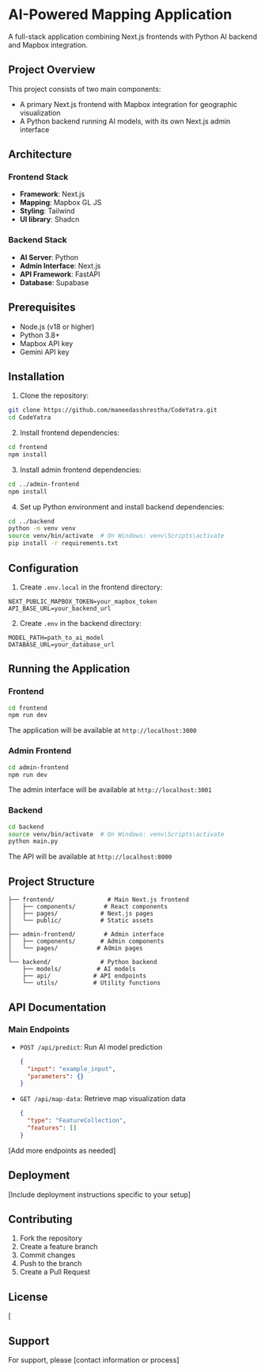 # AI-Powered Mapping Application

A full-stack application combining Next.js frontends with Python AI backend and Mapbox integration.

## Project Overview

This project consists of two main components:
- A primary Next.js frontend with Mapbox integration for geographic visualization
- A Python backend running AI models, with its own Next.js admin interface

## Architecture

### Frontend Stack
- **Framework**: Next.js
- **Mapping**: Mapbox GL JS
- **Styling**: Tailwind
- **UI library**: Shadcn

### Backend Stack
- **AI Server**: Python
- **Admin Interface**: Next.js
- **API Framework**: FastAPI
- **Database**: Supabase

## Prerequisites

- Node.js (v18 or higher)
- Python 3.8+
- Mapbox API key
- Gemini API key

## Installation

1. Clone the repository:
```bash
git clone https://github.com/maneedasshrestha/CodeYatra.git  
cd CodeYatra
```

2. Install frontend dependencies:
```bash
cd frontend
npm install
```

3. Install admin frontend dependencies:
```bash
cd ../admin-frontend
npm install
```

4. Set up Python environment and install backend dependencies:
```bash
cd ../backend
python -m venv venv
source venv/bin/activate  # On Windows: venv\Scripts\activate
pip install -r requirements.txt
```

## Configuration

1. Create `.env.local` in the frontend directory:
```
NEXT_PUBLIC_MAPBOX_TOKEN=your_mapbox_token
API_BASE_URL=your_backend_url
```

2. Create `.env` in the backend directory:
```
MODEL_PATH=path_to_ai_model
DATABASE_URL=your_database_url
```

## Running the Application
[//]: # (TODO: change the frontend, admin-frontend and backend directories)

### Frontend
```bash
cd frontend
npm run dev
```
The application will be available at `http://localhost:3000`

### Admin Frontend
```bash
cd admin-frontend
npm run dev
```
The admin interface will be available at `http://localhost:3001`

### Backend
```bash
cd backend
source venv/bin/activate  # On Windows: venv\Scripts\activate
python main.py
```
The API will be available at `http://localhost:8000`

## Project Structure

```
├── frontend/               # Main Next.js frontend
│   ├── components/        # React components
│   ├── pages/            # Next.js pages
│   └── public/           # Static assets
│
├── admin-frontend/        # Admin interface
│   ├── components/       # Admin components
│   └── pages/           # Admin pages
│
└── backend/              # Python backend
    ├── models/          # AI models
    ├── api/            # API endpoints
    └── utils/          # Utility functions
```

## API Documentation

### Main Endpoints
[//]: # (TODO: change api documentations)

- `POST /api/predict`: Run AI model prediction
  ```json
  {
    "input": "example_input",
    "parameters": {}
  }
  ```

- `GET /api/map-data`: Retrieve map visualization data
  ```json
  {
    "type": "FeatureCollection",
    "features": []
  }
  ```

[Add more endpoints as needed]



## Deployment

[Include deployment instructions specific to your setup]

## Contributing

1. Fork the repository
2. Create a feature branch
3. Commit changes
4. Push to the branch
5. Create a Pull Request

## License

[

## Support

For support, please [contact information or process]
